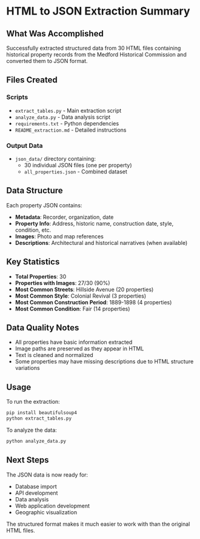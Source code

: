 # HTML to JSON Extraction Summary

## What Was Accomplished

Successfully extracted structured data from 30 HTML files containing historical property records from the Medford Historical Commission and converted them to JSON format.

## Files Created

### Scripts
- `extract_tables.py` - Main extraction script
- `analyze_data.py` - Data analysis script
- `requirements.txt` - Python dependencies
- `README_extraction.md` - Detailed instructions

### Output Data
- `json_data/` directory containing:
  - 30 individual JSON files (one per property)
  - `all_properties.json` - Combined dataset

## Data Structure

Each property JSON contains:
- **Metadata**: Recorder, organization, date
- **Property Info**: Address, historic name, construction date, style, condition, etc.
- **Images**: Photo and map references
- **Descriptions**: Architectural and historical narratives (when available)

## Key Statistics

- **Total Properties**: 30
- **Properties with Images**: 27/30 (90%)
- **Most Common Streets**: Hillside Avenue (20 properties)
- **Most Common Style**: Colonial Revival (3 properties)
- **Most Common Construction Period**: 1889-1898 (4 properties)
- **Most Common Condition**: Fair (14 properties)

## Data Quality Notes

- All properties have basic information extracted
- Image paths are preserved as they appear in HTML
- Text is cleaned and normalized
- Some properties may have missing descriptions due to HTML structure variations

## Usage

To run the extraction:
```bash
pip install beautifulsoup4
python extract_tables.py
```

To analyze the data:
```bash
python analyze_data.py
```

## Next Steps

The JSON data is now ready for:
- Database import
- API development
- Data analysis
- Web application development
- Geographic visualization

The structured format makes it much easier to work with than the original HTML files.
